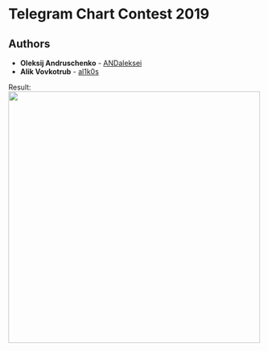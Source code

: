 
# Telegram Chart Contest 2019

## Authors

* **Oleksij Andruschenko** - [ANDaleksei](https://github.com/ANDaleksei)
* **Alik Vovkotrub** - [al1k0s](https://github.com/al1k0s)

Result:
<img src="https://github.com/al1k0s/TelegramContest/blob/master/record.gif" height="500">
